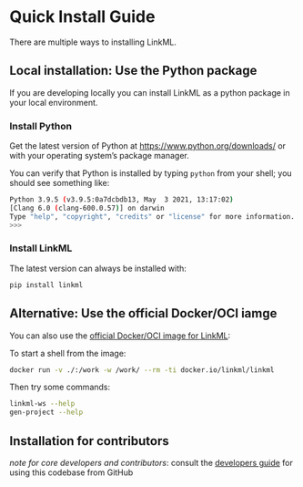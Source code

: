 # Quick Install Guide

There are multiple ways to installing LinkML.

## Local installation: Use the Python package

If you are developing locally you can install LinkML as a python package in your local environment.

### Install Python

Get the latest version of Python at https://www.python.org/downloads/ or with your operating system’s package manager.

You can verify that Python is installed by typing `python` from your shell; you should see something like:

```bash
Python 3.9.5 (v3.9.5:0a7dcbdb13, May  3 2021, 13:17:02) 
[Clang 6.0 (clang-600.0.57)] on darwin
Type "help", "copyright", "credits" or "license" for more information.
>>>
```

### Install LinkML

The latest version can always be installed with:

```bash
pip install linkml
```

## Alternative: Use the official Docker/OCI iamge

You can also use the [official Docker/OCI image for LinkML](docker.io/linkml/linkml):

To start a shell from the image:
```bash
docker run -v ./:/work -w /work/ --rm -ti docker.io/linkml/linkml
```

Then try some commands:
```bash
linkml-ws --help
gen-project --help
```

## Installation for contributors

*note for core developers and contributors*: consult the [developers guide](../developers/contributing-code) for using this codebase from GitHub
